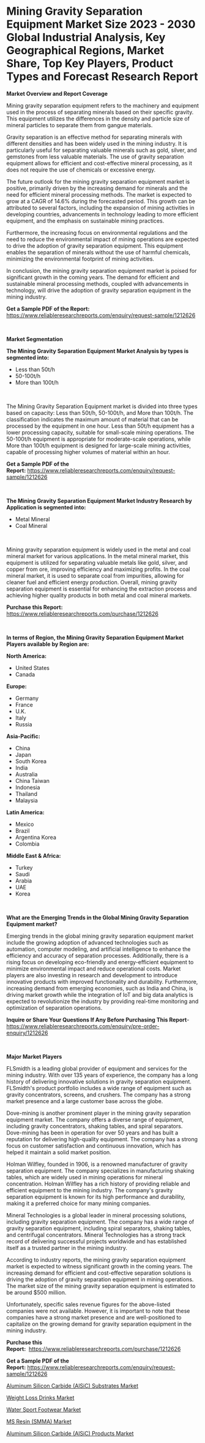 <p><h1>Mining Gravity Separation Equipment Market Size 2023 - 2030 Global Industrial Analysis, Key Geographical Regions, Market Share, Top Key Players, Product Types and Forecast Research Report</h1></p><p><strong>Market Overview and Report Coverage</strong></p>
<p><p>Mining gravity separation equipment refers to the machinery and equipment used in the process of separating minerals based on their specific gravity. This equipment utilizes the differences in the density and particle size of mineral particles to separate them from gangue materials.</p><p>Gravity separation is an effective method for separating minerals with different densities and has been widely used in the mining industry. It is particularly useful for separating valuable minerals such as gold, silver, and gemstones from less valuable materials. The use of gravity separation equipment allows for efficient and cost-effective mineral processing, as it does not require the use of chemicals or excessive energy.</p><p>The future outlook for the mining gravity separation equipment market is positive, primarily driven by the increasing demand for minerals and the need for efficient mineral processing methods. The market is expected to grow at a CAGR of 14.6% during the forecasted period. This growth can be attributed to several factors, including the expansion of mining activities in developing countries, advancements in technology leading to more efficient equipment, and the emphasis on sustainable mining practices.</p><p>Furthermore, the increasing focus on environmental regulations and the need to reduce the environmental impact of mining operations are expected to drive the adoption of gravity separation equipment. This equipment enables the separation of minerals without the use of harmful chemicals, minimizing the environmental footprint of mining activities.</p><p>In conclusion, the mining gravity separation equipment market is poised for significant growth in the coming years. The demand for efficient and sustainable mineral processing methods, coupled with advancements in technology, will drive the adoption of gravity separation equipment in the mining industry.</p></p>
<p><strong>Get a Sample PDF of the Report:</strong> <a href="https://www.reliableresearchreports.com/enquiry/request-sample/1212626">https://www.reliableresearchreports.com/enquiry/request-sample/1212626</a></p>
<p>&nbsp;</p>
<p><strong>Market Segmentation</strong></p>
<p><strong>The Mining Gravity Separation Equipment Market Analysis by types is segmented into:</strong></p>
<p><ul><li>Less than 50t/h</li><li>50-100t/h</li><li>More than 100t/h</li></ul></p>
<p>&nbsp;</p>
<p><p>The Mining Gravity Separation Equipment market is divided into three types based on capacity: Less than 50t/h, 50-100t/h, and More than 100t/h. The classification indicates the maximum amount of material that can be processed by the equipment in one hour. Less than 50t/h equipment has a lower processing capacity, suitable for small-scale mining operations. The 50-100t/h equipment is appropriate for moderate-scale operations, while More than 100t/h equipment is designed for large-scale mining activities, capable of processing higher volumes of material within an hour.</p></p>
<p><strong>Get a Sample PDF of the Report:</strong>&nbsp;<a href="https://www.reliableresearchreports.com/enquiry/request-sample/1212626">https://www.reliableresearchreports.com/enquiry/request-sample/1212626</a></p>
<p>&nbsp;</p>
<p><strong>The Mining Gravity Separation Equipment Market Industry Research by Application is segmented into:</strong></p>
<p><ul><li>Metal Mineral</li><li>Coal Mineral</li></ul></p>
<p>&nbsp;</p>
<p><p>Mining gravity separation equipment is widely used in the metal and coal mineral market for various applications. In the metal mineral market, this equipment is utilized for separating valuable metals like gold, silver, and copper from ore, improving efficiency and maximizing profits. In the coal mineral market, it is used to separate coal from impurities, allowing for cleaner fuel and efficient energy production. Overall, mining gravity separation equipment is essential for enhancing the extraction process and achieving higher quality products in both metal and coal mineral markets.</p></p>
<p><strong>Purchase this Report:</strong>&nbsp; <a href="https://www.reliableresearchreports.com/purchase/1212626">https://www.reliableresearchreports.com/purchase/1212626</a></p>
<p>&nbsp;</p>
<p><strong>In terms of Region, the Mining Gravity Separation Equipment Market Players available by Region are:</strong></p>
<p>
    <p> <strong> North America: </strong>
        <ul>
            <li>United States</li>
            <li>Canada</li>
        </ul>
        </p> 
    <p> <strong> Europe: </strong>
        <ul>
            <li>Germany</li>
            <li>France</li>
            <li>U.K.</li>
            <li>Italy</li>
            <li>Russia</li>
        </ul>
        </p> 
    <p> <strong> Asia-Pacific: </strong>
        <ul>
            <li>China</li>
            <li>Japan</li>
            <li>South Korea</li>
            <li>India</li>
            <li>Australia</li>
            <li>China Taiwan</li>
            <li>Indonesia</li>
            <li>Thailand</li>
            <li>Malaysia</li>
        </ul>
        </p> 
    <p> <strong> Latin America: </strong>
        <ul>
            <li>Mexico</li>
            <li>Brazil</li>
            <li>Argentina Korea</li>
            <li>Colombia</li>
        </ul>
        </p> 
    <p> <strong> Middle East & Africa: </strong>
        <ul>
            <li>Turkey</li>
            <li>Saudi</li>
            <li>Arabia</li>
            <li>UAE</li>
            <li>Korea</li>
        </ul>
    </p>
    </p>
<p>&nbsp;</p>
<p><strong>What are the Emerging Trends in the Global Mining Gravity Separation Equipment market?</strong></p>
<p><p>Emerging trends in the global mining gravity separation equipment market include the growing adoption of advanced technologies such as automation, computer modeling, and artificial intelligence to enhance the efficiency and accuracy of separation processes. Additionally, there is a rising focus on developing eco-friendly and energy-efficient equipment to minimize environmental impact and reduce operational costs. Market players are also investing in research and development to introduce innovative products with improved functionality and durability. Furthermore, increasing demand from emerging economies, such as India and China, is driving market growth while the integration of IoT and big data analytics is expected to revolutionize the industry by providing real-time monitoring and optimization of separation operations.</p></p>
<p><strong>Inquire or Share Your Questions If Any Before Purchasing This Report</strong>- <a href="https://www.reliableresearchreports.com/enquiry/pre-order-enquiry/1212626">https://www.reliableresearchreports.com/enquiry/pre-order-enquiry/1212626</a></p>
<p>&nbsp;</p>
<p><strong>Major Market Players</strong></p>
<p><p>FLSmidth is a leading global provider of equipment and services for the mining industry. With over 135 years of experience, the company has a long history of delivering innovative solutions in gravity separation equipment. FLSmidth's product portfolio includes a wide range of equipment such as gravity concentrators, screens, and crushers. The company has a strong market presence and a large customer base across the globe.</p><p>Dove-mining is another prominent player in the mining gravity separation equipment market. The company offers a diverse range of equipment, including gravity concentrators, shaking tables, and spiral separators. Dove-mining has been in operation for over 50 years and has built a reputation for delivering high-quality equipment. The company has a strong focus on customer satisfaction and continuous innovation, which has helped it maintain a solid market position.</p><p>Holman Wilfley, founded in 1906, is a renowned manufacturer of gravity separation equipment. The company specializes in manufacturing shaking tables, which are widely used in mining operations for mineral concentration. Holman Wilfley has a rich history of providing reliable and efficient equipment to the mining industry. The company's gravity separation equipment is known for its high performance and durability, making it a preferred choice for many mining companies.</p><p>Mineral Technologies is a global leader in mineral processing solutions, including gravity separation equipment. The company has a wide range of gravity separation equipment, including spiral separators, shaking tables, and centrifugal concentrators. Mineral Technologies has a strong track record of delivering successful projects worldwide and has established itself as a trusted partner in the mining industry.</p><p>According to industry reports, the mining gravity separation equipment market is expected to witness significant growth in the coming years. The increasing demand for efficient and cost-effective separation solutions is driving the adoption of gravity separation equipment in mining operations. The market size of the mining gravity separation equipment is estimated to be around $500 million. </p><p>Unfortunately, specific sales revenue figures for the above-listed companies were not available. However, it is important to note that these companies have a strong market presence and are well-positioned to capitalize on the growing demand for gravity separation equipment in the mining industry.</p></p>
<p><strong>Purchase this Report:</strong>&nbsp;&nbsp;<a href="https://www.reliableresearchreports.com/purchase/1212626">https://www.reliableresearchreports.com/purchase/1212626</a></p>
<p></p>
<p><strong>Get a Sample PDF of the Report:</strong>&nbsp;<a href="https://www.reliableresearchreports.com/enquiry/request-sample/1212626">https://www.reliableresearchreports.com/enquiry/request-sample/1212626</a></p>
<p><p><a href="https://www.linkedin.com/pulse/aluminum-silicon-carbide-alsic-substrates-market-size/">Aluminum Silicon Carbide (AlSiC) Substrates Market</a></p><p><a href="https://medium.com/@nettieboyle84/weight-loss-drinks-market-size-growth-forecast-2023-2030-e780b2945d27">Weight Loss Drinks Market</a></p><p><a href="https://medium.com/@tammyfreeman2022/water-sport-footwear-market-size-growth-forecast-2023-2030-e77da1b730d5">Water Sport Footwear Market</a></p><p><a href="https://www.linkedin.com/pulse/ms-resin-smma-market-share-amp-new-trends-analysis-report/">MS Resin (SMMA) Market</a></p><p><a href="https://www.linkedin.com/pulse/aluminum-silicon-carbide-alsic-products-market-challenges/">Aluminum Silicon Carbide (AlSiC) Products Market</a></p></p>